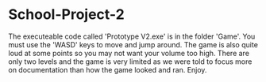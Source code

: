 # School-Project-2
The executeable code called 'Prototype V2.exe' is in the folder 'Game'. You must use the 'WASD' keys to move and jump around. The game is also quite loud at some points so you may not want your volume too high. There are only two levels and the game is very limited as we were told to focus more on documentation than how the game looked and ran. Enjoy.
